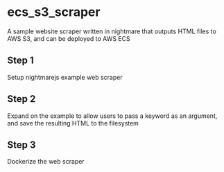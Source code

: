 # ecs_s3_scraper
A sample website scraper written in nightmare that outputs HTML files to AWS S3, and can be deployed to AWS ECS

## Step 1
Setup nightmarejs example web scraper

## Step 2
Expand on the example to allow users to pass a keyword as an argument, and save the resulting HTML to the filesystem

## Step 3
Dockerize the web scraper
